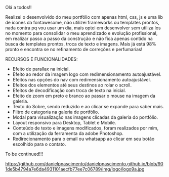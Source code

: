 ﻿Olá a todos!!

Realizei o desenvolvido do meu portfólio com apenas html, css, js e uma lib de ícones da fontawesome, não utilizei frameworks ou templates prontos, nada contra pq vou usar um dia, mais optei em desenvolver sem utiliza los no momento para consolidar o meu aprendizado e evolução profissional, em realizar passo a passo da construção e não fica apenas contido na busca de templates prontos, troca de texto e imagens. Mais já está 98% pronto e encontra se no refinamento de correções e perfumarias!

RECURSOS E FUNCIONALIDADES:

- Efeito de parallax na inicial.
- Efeito ao redor da imagem logo com redimensionamento autoajustável.
- Efeitos nas opções do nav com redimensionamento autoajustável.
- Efeitos dos elementos até seus destinos ao rolar o scroll.
- Efeitos de decodificação com troca de texto na inicial.
- Efeito de zoom em preto e branco ao passar o mouse na imagem da galeria.
- Texto do Sobre, sendo reduzido e ao clicar se expande para saber mais.
- Filtro de categoria na galeria de portfólio.
- Modal para visualização nas imagens clicadas da galeria do portfólio.
- Layout responsivo para Desktop, Tablet e Mobile.
- Conteúdo de texto e imagens modificados, foram realizados por mim, com a utilização da ferramenta da adobe Photoshop.
- Redirecionamento para o email ou whatsapp ao clicar em seu botão escolhido para o contato.

To be continued!!!


https://github.com/danielpnascimento/danielpnascimento.github.io/blob/901de5b4794a7e6da4931101aecfb77ee7c06789/img/logo/logo9a.jpg
